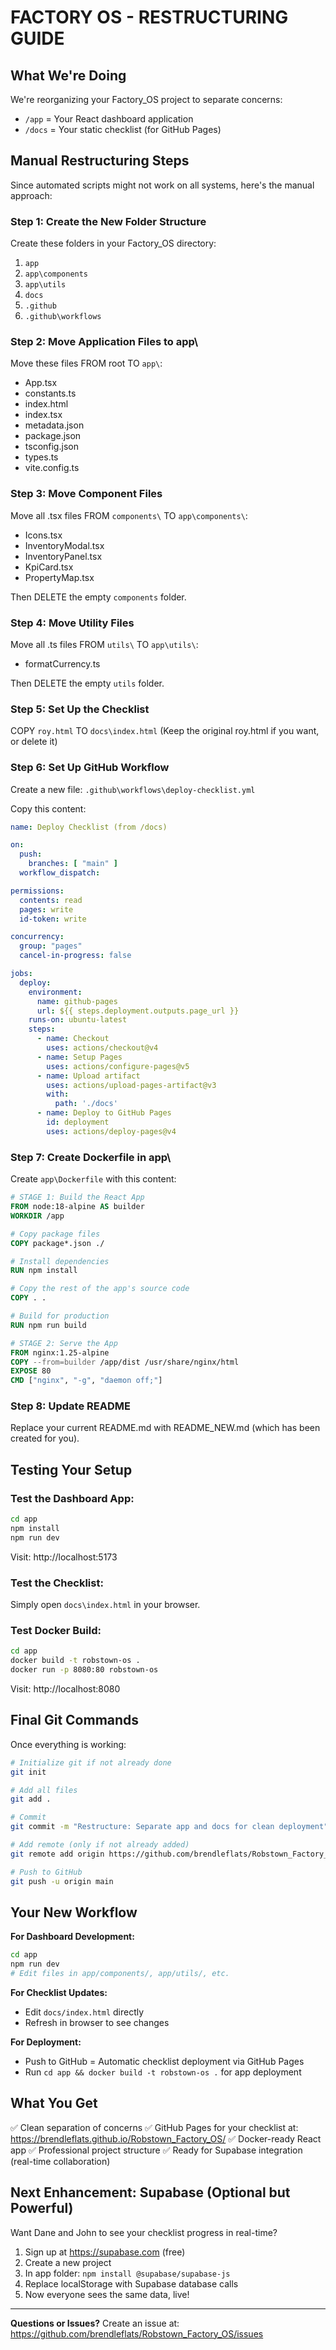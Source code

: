 # FACTORY OS - RESTRUCTURING GUIDE

## What We're Doing

We're reorganizing your Factory_OS project to separate concerns:
- `/app` = Your React dashboard application
- `/docs` = Your static checklist (for GitHub Pages)

## Manual Restructuring Steps

Since automated scripts might not work on all systems, here's the manual approach:

### Step 1: Create the New Folder Structure

Create these folders in your Factory_OS directory:
1. `app`
2. `app\components`
3. `app\utils`
4. `docs`
5. `.github`
6. `.github\workflows`

### Step 2: Move Application Files to app\

Move these files FROM root TO `app\`:
- App.tsx
- constants.ts
- index.html
- index.tsx
- metadata.json
- package.json
- tsconfig.json
- types.ts
- vite.config.ts

### Step 3: Move Component Files

Move all .tsx files FROM `components\` TO `app\components\`:
- Icons.tsx
- InventoryModal.tsx
- InventoryPanel.tsx
- KpiCard.tsx
- PropertyMap.tsx

Then DELETE the empty `components` folder.

### Step 4: Move Utility Files

Move all .ts files FROM `utils\` TO `app\utils\`:
- formatCurrency.ts

Then DELETE the empty `utils` folder.

### Step 5: Set Up the Checklist

COPY `roy.html` TO `docs\index.html`
(Keep the original roy.html if you want, or delete it)

### Step 6: Set Up GitHub Workflow

Create a new file: `.github\workflows\deploy-checklist.yml`

Copy this content:
```yaml
name: Deploy Checklist (from /docs)

on:
  push:
    branches: [ "main" ]
  workflow_dispatch:

permissions:
  contents: read
  pages: write
  id-token: write

concurrency:
  group: "pages"
  cancel-in-progress: false

jobs:
  deploy:
    environment:
      name: github-pages
      url: ${{ steps.deployment.outputs.page_url }}
    runs-on: ubuntu-latest
    steps:
      - name: Checkout
        uses: actions/checkout@v4
      - name: Setup Pages
        uses: actions/configure-pages@v5
      - name: Upload artifact
        uses: actions/upload-pages-artifact@v3
        with:
          path: './docs'
      - name: Deploy to GitHub Pages
        id: deployment
        uses: actions/deploy-pages@v4
```

### Step 7: Create Dockerfile in app\

Create `app\Dockerfile` with this content:
```dockerfile
# STAGE 1: Build the React App
FROM node:18-alpine AS builder
WORKDIR /app

# Copy package files
COPY package*.json ./

# Install dependencies
RUN npm install

# Copy the rest of the app's source code
COPY . .

# Build for production
RUN npm run build

# STAGE 2: Serve the App
FROM nginx:1.25-alpine
COPY --from=builder /app/dist /usr/share/nginx/html
EXPOSE 80
CMD ["nginx", "-g", "daemon off;"]
```

### Step 8: Update README

Replace your current README.md with README_NEW.md (which has been created for you).

## Testing Your Setup

### Test the Dashboard App:
```bash
cd app
npm install
npm run dev
```
Visit: http://localhost:5173

### Test the Checklist:
Simply open `docs\index.html` in your browser.

### Test Docker Build:
```bash
cd app
docker build -t robstown-os .
docker run -p 8080:80 robstown-os
```
Visit: http://localhost:8080

## Final Git Commands

Once everything is working:

```bash
# Initialize git if not already done
git init

# Add all files
git add .

# Commit
git commit -m "Restructure: Separate app and docs for clean deployment"

# Add remote (only if not already added)
git remote add origin https://github.com/brendleflats/Robstown_Factory_OS.git

# Push to GitHub
git push -u origin main
```

## Your New Workflow

**For Dashboard Development:**
```bash
cd app
npm run dev
# Edit files in app/components/, app/utils/, etc.
```

**For Checklist Updates:**
- Edit `docs/index.html` directly
- Refresh in browser to see changes

**For Deployment:**
- Push to GitHub = Automatic checklist deployment via GitHub Pages
- Run `cd app && docker build -t robstown-os .` for app deployment

## What You Get

✅ Clean separation of concerns
✅ GitHub Pages for your checklist at: https://brendleflats.github.io/Robstown_Factory_OS/
✅ Docker-ready React app
✅ Professional project structure
✅ Ready for Supabase integration (real-time collaboration)

## Next Enhancement: Supabase (Optional but Powerful)

Want Dane and John to see your checklist progress in real-time?

1. Sign up at https://supabase.com (free)
2. Create a new project
3. In app folder: `npm install @supabase/supabase-js`
4. Replace localStorage with Supabase database calls
5. Now everyone sees the same data, live!

---

**Questions or Issues?**
Create an issue at: https://github.com/brendleflats/Robstown_Factory_OS/issues
